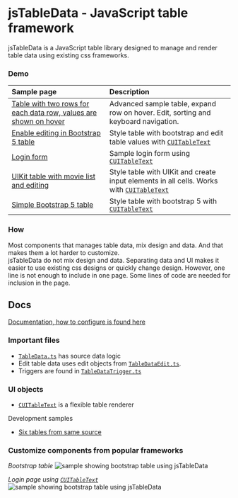# jsTableData - JavaScript table framework

jsTableData is a JavaScript table library designed to manage and render table data using existing css frameworks.

### Demo
|Sample page|Description|
|:-|:-|
|[Table with two rows for each data row, values are shown on hover](https://perghosh.github.io/jsTableData/sample/sampleAdvancedExtraRow.html)|Advanced sample table, expand row on hover. Edit, sorting and keyboard navigation.|
|[Enable editing in Bootstrap 5 table](https://perghosh.github.io/jsTableData/sample/sampleBootstrap5TableEdit.html)|Style table with bootstrap and edit table values with [`CUITableText`](https://github.com/perghosh/jsTableData/blob/main/lib/ts/UITableText.ts)|
|[Login form](https://perghosh.github.io/jsTableData/sample/sampleLogin.html)|Sample login form using [`CUITableText`](https://github.com/perghosh/jsTableData/blob/main/lib/ts/UITableText.ts)|
|[UIKit table with movie list and editing](https://perghosh.github.io/jsTableData/sample/sampleUIKit_play.html)|Style table with UIKit and create input  elements in all cells. Works with [`CUITableText`](https://github.com/perghosh/jsTableData/blob/main/lib/ts/UITableText.ts)|
|[Simple Bootstrap 5 table](https://perghosh.github.io/jsTableData/sample/sampleBootstrap5Table.html)|Style table with bootstrap 5 with [`CUITableText`](https://github.com/perghosh/jsTableData/blob/main/lib/ts/UITableText.ts)|



### How
Most components that manages table data, mix design and data. And that makes them a lot harder to customize.  
jsTableData do not mix design and data. Separating data and UI makes it easier to use existing css designs or quickly change design.
However, one line is not enough to include in one page. Some lines of code are needed for inclusion in the page.


## Docs
[Documentation, how to configure is found here](http://goorep.se:1001/changelog/report/rSelect/PAGE_result.htm?alias=guest&set=api&rows=25&query=Book+pages&$$TArticleBook1.ArticleBookK=7140&link=[["9F1E006D78894848838A0970E2FF0BE9zoom"%2C"Object1"%2C7140]%2C["9F60D5FEDE8E41CC986C10147F0AD2F7zoom"%2C"TArticleBook1"%2C7140]%2C["71C91DEE3C5A4FDC8EC1114C7C18033Bzoom"%2C"TArticleBook1"%2C7140]])


### Important files
- [`TableData.ts`](https://github.com/perghosh/jsTableData/blob/main/lib/ts/TableData.ts) has source data logic 
- Edit table data uses edit objects from [`TableDataEdit.ts`](https://github.com/perghosh/jsTableData/blob/main/lib/ts/TableDataEdit.ts).
- Triggers are found in [`TableDataTrigger.ts`](https://github.com/perghosh/jsTableData/blob/main/lib/ts/TableDataTrigger.ts)

### UI objects
- [`CUITableText`](https://github.com/perghosh/jsTableData/blob/main/lib/ts/UITableText.ts) is a flexible table renderer


Development samples
- [Six tables from same source](https://perghosh.github.io/jsTableData/sample/sampleStyleTableText.html) 


### Customize components from popular frameworks
*Bootstrap table*
![sample showing bootstrap table using jsTableData](https://perghosh.github.io/jsTableData/images/bootstrap_table.png)

*Login page using [`CUITableText`](https://github.com/perghosh/jsTableData/blob/main/lib/ts/UITableText.ts)*
![sample showing bootstrap table using jsTableData](https://perghosh.github.io/jsTableData/images/login.png)




